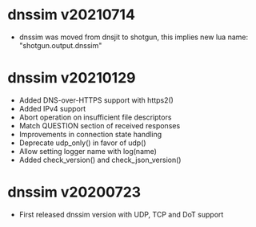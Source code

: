 dnssim v20210714
================
- dnssim was moved from dnsjit to shotgun, this implies new
  lua name: "shotgun.output.dnssim"

dnssim v20210129
================

- Added DNS-over-HTTPS support with https2()
- Added IPv4 support
- Abort operation on insufficient file descriptors
- Match QUESTION section of received responses
- Improvements in connection state handling
- Deprecate udp_only() in favor of udp()
- Allow setting logger name with log(name)
- Added check_version() and check_json_version()

dnssim v20200723
================

- First released dnssim version with UDP, TCP and DoT support

